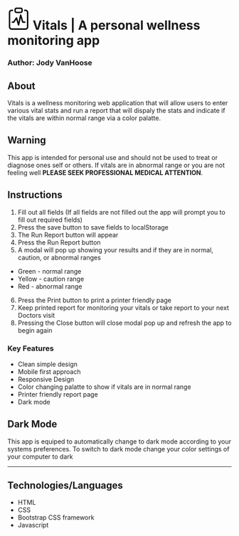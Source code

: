 
# ![Markdown Logo](/img/clipboard-pulse.jpg) Vitals | A personal wellness monitoring app



### Author: Jody VanHoose

## About

Vitals is a wellness monitoring web application that will allow users to enter various vital stats and run a report that will dispaly the stats and indicate if the vitals are within normal range via a color palatte.

## Warning
This app is intended for personal use and should not be used to treat or diagnose ones self or others. If vitals are in abnormal range or you are not feeling well __PLEASE SEEK PROFESSIONAL MEDICAL ATTENTION__.

## Instructions
1. Fill out all fields (If all fields are not filled out the app will prompt you to fill out required fields)
2. Press the save button to save fields to localStorage
3. The Run Report button will appear
4. Press the Run Report button
5. A modal will pop up showing your results and if they are in normal, caution, or abnormal ranges
* Green - normal range
* Yellow - caution range
* Red - abnormal range
6. Press the Print button to print a printer friendly page
7. Keep printed report for monitoring your vitals or take report to your next Doctors visit
8. Pressing the Close button will close modal pop up and refresh the app to begin again

### Key Features
* Clean simple design
* Mobile first approach
* Responsive Design
* Color changing palatte to show if vitals are in normal range
* Printer friendly report page
* Dark mode

## Dark Mode
This app is equiped to automatically change to dark mode according to your systems preferences. To switch to dark mode change your color settings of your computer to dark

___
## Technologies/Languages
* HTML
* CSS
* Bootstrap CSS framework
* Javascript



